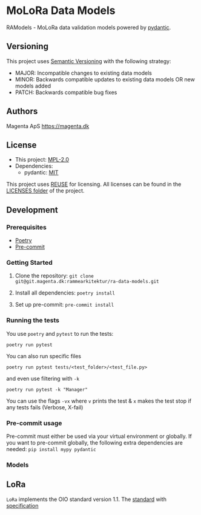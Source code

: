 <!--
SPDX-FileCopyrightText: 2021 Magenta ApS <https://magenta.dk>
SPDX-License-Identifier: MPL-2.0
-->


# MoLoRa Data Models

RAModels - MoLoRa data validation models powered by [pydantic](https://github.com/samuelcolvin/pydantic/#pydantic).

## Versioning
This project uses [Semantic Versioning](https://semver.org/) with the following strategy:
- MAJOR: Incompatible changes to existing data models
- MINOR: Backwards compatible updates to existing data models OR new models added
- PATCH: Backwards compatible bug fixes


## Authors

Magenta ApS <https://magenta.dk>

## License
- This project: [MPL-2.0](MPL-2.0.txt)
- Dependencies:
  - pydantic: [MIT](MIT.txt)

This project uses [REUSE](https://reuse.software) for licensing. All licenses can be found in the [LICENSES folder](LICENSES/) of the project.

## Development
### Prerequisites

- [Poetry](https://github.com/python-poetry/poetry)
- [Pre-commit](https://github.com/pre-commit/pre-commit)


### Getting Started

1. Clone the repository:
`git clone git@git.magenta.dk:rammearkitektur/ra-data-models.git`

2. Install all dependencies:
`poetry install`

3. Set up pre-commit:
`pre-commit install`


### Running the tests

You use `poetry` and `pytest` to run the tests:

`poetry run pytest`


You can also run specific files

`poetry run pytest tests/<test_folder>/<test_file.py>`

and even use filtering with `-k`

`poetry run pytest -k "Manager"`


You can use the flags `-vx` where `v` prints the test & `x` makes the test stop if any tests fails (Verbose, X-fail)

### Pre-commit usage
Pre-commit must either be used via your virtual environment or globally.
If you want to pre-commit globally, the following extra dependencies are needed:
`pip install mypy pydantic`


### Models

## LoRa
`LoRa` implements the OIO standard version 1.1. The [standard](https://digitaliser.dk/resource/1569113) with
[specification](https://www.digitaliser.dk/resource/1569113/artefact/Specifikationafserviceinterfacefororganisation-OIO-Godkendt%5bvs.1.1%5d.pdf?artefact=true&PID=1569586)
